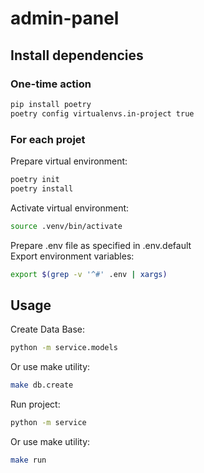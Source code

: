# admin-panel

## Install dependencies

### One-time action

```bash
pip install poetry
poetry config virtualenvs.in-project true
```

### For each projet

Prepare virtual environment:
```bash
poetry init
poetry install
```
Activate virtual environment:
```bash
source .venv/bin/activate
```
Prepare .env file as specified in .env.default<br/>
Export environment variables:
```bash
export $(grep -v '^#' .env | xargs)
```

## Usage

Create Data Base:
```bash
python -m service.models
```
Or use make utility:
```bash
make db.create
```
Run project:
```bash
python -m service
```
Or use make utility:
```bash
make run
```
